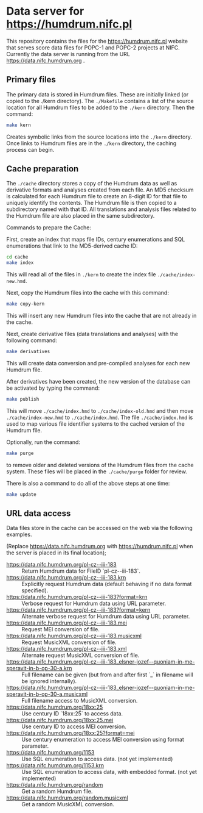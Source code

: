 Data server for https://humdrum.nifc.pl
===========================================

This repository contains the files for the https://humdrum.nifc.pl website
that serves score data files for POPC-1 and POPC-2 projects at NIFC.  Currently
the data server is running from the URL https://data.nifc.humdrum.org .

## Primary files ##

The primary data is stored in Humdrum files.  These are initially linked (or
copied to the ./kern directory).   The `./Makefile` contains a list of the source
location for all Humdrum files to be added to the `./kern` directory.  Then 
the command:

```bash
make kern
```

Creates symbolic links from the source locations into the `./kern`
directory.  Once links to Humdrum files are in the `./kern` directory,
the caching process can begin.


## Cache preparation ##

The `./cache` directory stores a copy of the Humdrum data as well as 
derivative formats and analyses created from each file.  An MD5 checksum
is calculated for each Humdrum file to create an 8-digit ID for that file
to uniquely identify the contents.  The Humdrum file is then copied to a
subdirectory named with that ID.  All translations and analysis files
related to the Humdrum file are also placed in the same subdirectory.

Commands to prepare the Cache:

First, create an index that maps file IDs, century enumerations and SQL enumerations
that link to the MD5-derived cache ID:

```bash
cd cache
make index
```

This will read all of the files in `./kern` to create the index 
file `./cache/index-new.hmd`.

Next, copy the Humdrum files into the cache with this command:

```bash
make copy-kern
```

This will insert any new Humdrum files into the cache that are not already
in the cache.


Next, create derivative files (data translations and analyses) with the following
command:

```bash
make derivatives
```

This will create data conversion and pre-compiled analyses for each new
Humdrum file.


After derivatives have been created, the new version of the database can be
activated by typing the command:

```bash
make publish
```

This will move `./cache/index.hmd` to `./cache/index-old.hmd` and then move
`./cache/index-new.hmd` to `./cache/index.hmd`.   The file `./cache/index.hmd`
is used to map various file identifier systems to the cached version of the 
Humdrum file.

Optionally, run the command:

```bash
make purge
```

to remove older and deleted versions of the Humdrum files from the cache
system.   These files will be placed in the `./cache/purge` folder for review.


There is also a command to do all of the above steps at one time:

```bash
make update
```

## URL data access ##

Data files store in the cache can be accessed on the web via the following examples.

(Replace https://data.nifc.humdrum.org with https://humdrum.nifc.pl when the
server is placed in its final location);

<dl>

<dt> <a target="_blank" href="https://data.nifc.humdrum.org/pl-cz--iii-183">https://data.nifc.humdrum.org/pl-cz--iii-183</a> </dt>
<dd markdown="1"> Return Humdrum data for FileID `pl-cz--iii-183`. </dd>

<dt> <a target="_blank" href="https://data.nifc.humdrum.org/pl-cz--iii-183.krn">https://data.nifc.humdrum.org/pl-cz--iii-183.krn</a> </dt>
<dd> Explicitly request Humdrum data (default behaving if no data format specified). </dd>

<dt> <a target="_blank" href="https://data.nifc.humdrum.org/pl-cz--iii-183?format=krn">https://data.nifc.humdrum.org/pl-cz--iii-183?format=krn</a> </dt>
<dd> Verbose request for Humdrum data using URL parameter. </dd>

<dt> <a target="_blank" href="https://data.nifc.humdrum.org/pl-cz--iii-183?format=kern">https://data.nifc.humdrum.org/pl-cz--iii-183?format=kern</a> </dt>
<dd> Alternate verbose request for Humdrum data using URL parameter. </dd>

<dt> <a target="_blank" href="https://data.nifc.humdrum.org/pl-cz--iii-183.mei">https://data.nifc.humdrum.org/pl-cz--iii-183.mei</a> </dt>
<dd> Request MEI conversion of file. </dd>

<dt> <a target="_blank" href="https://data.nifc.humdrum.org/pl-cz--iii-183.musicxml">https://data.nifc.humdrum.org/pl-cz--iii-183.musicxml</a> </dt>
<dd> Request MusicXML conversion of file. </dd>

<dt> <a target="_blank" href="https://data.nifc.humdrum.org/pl-cz--iii-183.xml">https://data.nifc.humdrum.org/pl-cz--iii-183.xml</a> </dt>
<dd> Alternate request MusicXML conversion of file. </dd>

<dt> <a target="_blank" href="https://data.nifc.humdrum.org/pl-cz--iii-183_elsner-jozef--quoniam-in-me-speravit-in-b-op-30-a.krn">https://data.nifc.humdrum.org/pl-cz--iii-183_elsner-jozef--quoniam-in-me-speravit-in-b-op-30-a.krn</a> </dt>
<dd> Full filename can be given (but from and after first `_` in filename will be ignored internally). </dd>

<dt> <a target="_blank" href="https://data.nifc.humdrum.org/pl-cz--iii-183_elsner-jozef--quoniam-in-me-speravit-in-b-op-30-a.musicxml">https://data.nifc.humdrum.org/pl-cz--iii-183_elsner-jozef--quoniam-in-me-speravit-in-b-op-30-a.musicxml</a> </dt>
<dd> Full filename access to MusicXML conversion. </dd>

<dt> <a target="_blank" href="https://data.nifc.humdrum.org/18xx:25">https://data.nifc.humdrum.org/18xx:25</a> </dt>
<dd markdown="1"> Use century ID `18xx:25` to access data. </dd>

<dt> <a target="_blank" href="https://data.nifc.humdrum.org/18xx:25.mei">https://data.nifc.humdrum.org/18xx:25.mei</a> </dt>
<dd> Use century ID to access MEI conversion. </dd>

<dt> <a target="_blank" href="https://data.nifc.humdrum.org/18xx:25?format=mei">https://data.nifc.humdrum.org/18xx:25?format=mei</a> </dt>
<dd> Use century enumeration to access MEI conversion using format parameter. </dd>

<dt> <a target="_blank" href="https://data.nifc.humdrum.org/1153">https://data.nifc.humdrum.org/1153</a> </dt>
<dd> Use SQL enumeration to access data. (not yet implemented) </dd>

<dt> <a target="_blank" href="https://data.nifc.humdrum.org/1153.krn">https://data.nifc.humdrum.org/1153.krn</a> </dt>
<dd> Use SQL enumeration to access data, with embedded format. (not yet implemented) </dd>

<dt> <a target="_blank" href="https://data.nifc.humdrum.org/random">https://data.nifc.humdrum.org/random</a> </dt>
<dd> Get a random Humdrum file. </dd>

<dt> <a target="_blank" href="https://data.nifc.humdrum.org/random.musicxml">https://data.nifc.humdrum.org/random.musicxml</a> </dt>
<dd> Get a random MusicXML conversion. </dd>

</dl>




